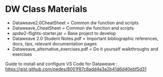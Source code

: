 # DW Class Materials

- Dataweave2.0CheatSheet = Common dw function and scripts
- Dataweave_CheatSheet = Common dw function and scripts
- apdw2-flights-starter.jar = Base project to develop
- Dataweave 2.0 Student Notes.pdf = Important bibliographic references, docs, tips, relevant documentation pages
- Dataweave_alternative_exercises.pdf = Do it yourself walkthroughs and exercises

Guide to install and configure VS Code for Dataweave : https://gist.github.com/pedes/8001f87c8add4a3a2b41d6d40ebf5d31

